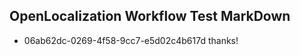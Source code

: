 ## OpenLocalization Workflow Test MarkDown
* 06ab62dc-0269-4f58-9cc7-e5d02c4b617d thanks!

<!--HONumber=Jul16_HO3-->


